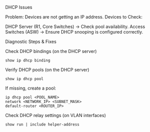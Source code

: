 DHCP Issues

Problem: Devices are not getting an IP address.
Devices to Check:

  DHCP Server (R1, Core Switches) → Check pool availability.
  Access Switches (ASW) → Ensure DHCP snooping is configured correctly.

Diagnostic Steps & Fixes

  Check DHCP bindings (on the DHCP server)

    show ip dhcp binding

Verify DHCP pools (on the DHCP server)

    show ip dhcp pool

  If missing, create a pool:

    ip dhcp pool <POOL_NAME>
    network <NETWORK_IP> <SUBNET_MASK>
    default-router <ROUTER_IP>

Check DHCP relay settings (on VLAN interfaces)

    show run | include helper-address
